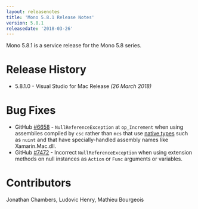 ```yaml
---
layout: releasenotes
title: 'Mono 5.8.1 Release Notes'
version: 5.8.1
releasedate: '2018-03-26'
---
```


Mono 5.8.1 is a service release for the Mono 5.8 series.

Release History
===============

* 5.8.1.0 - Visual Studio for Mac Release _(26 March 2018)_

Bug Fixes
=========

* GitHub [#6658](https://github.com/mono/mono/issues/6658) - `NullReferenceException` at `op_Increment` when using assemblies compiled by `csc` rather than `mcs` that use [native types](https://docs.microsoft.com/xamarin/cross-platform/macios/nativetypes) such as `nuint` and that have specially-handled assembly names like Xamarin.Mac.dll.
* GitHub [#7472](https://github.com/mono/mono/issues/7472) - Incorrect `NullReferenceException` when using extension methods on null instances as `Action` or `Func` arguments or variables.

Contributors
============

Jonathan Chambers, Ludovic Henry, Mathieu Bourgeois
